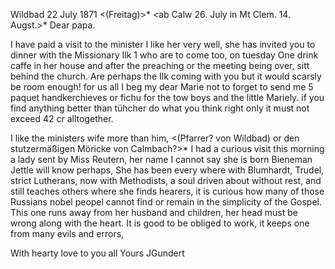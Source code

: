  Wildbad 22 July 1871
 <(Freitag)>*
 <ab Calw 26. July in Mt Clem. 14. Augst.>*
Dear papa.

I have paid a visit to the minister I like her very well, she has invited you to dinner with the Missionary Ilk <Illg von der Brem Miss.>1 who are to come too, on tuesday One drink caffe in her house and after the preaching or the meeting being over, sitt behind the church. Are perhaps the Ilk coming with you but it would scarsly be room enough! for us all 
I beg my dear Marie not to forget to send me 5 paquet handkerchieves or fichu for the tow boys and the little Mariely. if you find anything better than tühcher do what you think right only it must not exceed 42 cr alltogether.

I like the ministers wife more than him, <(Pfarrer? von Wildbad) or den stutzermäßigen Möricke von Calmbach?>* I had a curious visit this morning a lady sent by Miss Reutern, her name I cannot say she is born Bieneman Jettle will know perhaps, She has been every where with Blumhardt, Trudel, strict Lutherans, now with Methodists, a soul driven about without rest, and still teaches others where she finds hearers, it is curious how many of those Russians nobel peopel cannot find or remain in the simplicity of the Gospel. This one runs away from her husband and children, her head must be wrong along with the heart. It is good to be obliged to work, it keeps one from many evils and errors,

With hearty love to you all
 Yours JGundert
